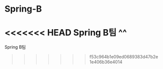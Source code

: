 # Spring-B
<<<<<<< HEAD
Spring B팀 ^^
=======
Spring B팀
>>>>>>> f53c964b1e09ed0689383d47b2e1e406b36e4014
